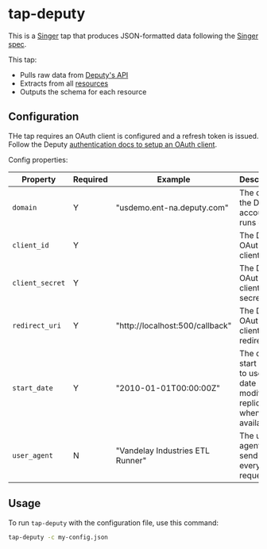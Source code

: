 # tap-deputy

This is a [Singer](https://singer.io) tap that produces JSON-formatted data following the [Singer spec](https://github.com/singer-io/getting-started/blob/master/SPEC.md).

This tap:

- Pulls raw data from [Deputy's API](https://www.deputy.com/api-doc/API/Getting_Started)
- Extracts from all [resources](https://www.deputy.com/api-doc/Resources)
- Outputs the schema for each resource

## Configuration

THe tap requires an OAuth client is configured and a refresh token is issued. Follow the Deputy [authentication docs to setup an OAuth client](https://www.deputy.com/api-doc/API/Authentication).

Config properties:

| Property | Required | Example | Description |
| -------- | -------- | ------- | ----------- |
| `domain` | Y | "usdemo.ent-na.deputy.com" | The domain the Deputy account runs on. |
| `client_id` | Y | | The Deputy OAuth client ID |
| `client_secret` | Y | | The Deputy OAuth client secret |
| `redirect_uri` | Y | "http://localhost:500/callback" | The Deputy OAuth client redirect URI |
| `start_date` | Y | "2010-01-01T00:00:00Z" | The default start date to use for date modified replication, when available. |
| `user_agent` | N | "Vandelay Industries ETL Runner" | The user agent to send on every request. |


## Usage 

To run `tap-deputy` with the configuration file, use this command:

```sh
tap-deputy -c my-config.json
```


